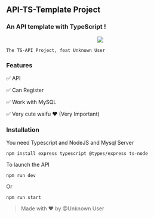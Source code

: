 ## API-TS-Template Project
### An API template with TypeScript !

<p align="center">
  <img src="https://cdn.waifu.im/6617.jpe)">
</p>

```
The TS-API Project, feat Unknown User
```

### Features

✅ API 

✅ Can Register

✅ Work with MySQL

✅ Very cute waifu ❤ (Very Important)

### Installation

You need Typescript and NodeJS and Mysql Server
```
npm install express typescript @types/express ts-node
```

To launch the API
```
npm run dev
```

Or

```
npm run start
```

> Made with ❤ by @Unknown User
